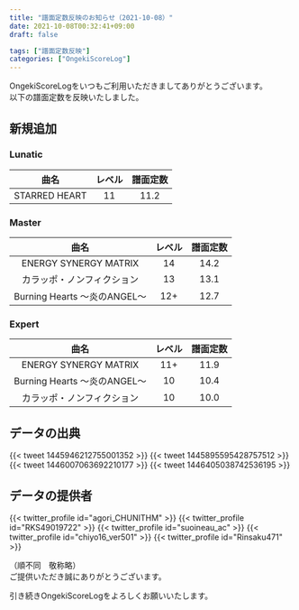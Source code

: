 ```yaml
---
title: "譜面定数反映のお知らせ（2021-10-08）"
date: 2021-10-08T00:32:41+09:00
draft: false

tags: ["譜面定数反映"]
categories: ["OngekiScoreLog"]
---
```


OngekiScoreLogをいつもご利用いただきましてありがとうございます。  
以下の譜面定数を反映いたしました。

<!--more-->

## 新規追加

### Lunatic

| 曲名 | レベル | 譜面定数 |
|:-:|:-:|:-:|
| STARRED HEART | 11 | 11.2 |

### Master

| 曲名 | レベル | 譜面定数 |
|:-:|:-:|:-:|
| ENERGY SYNERGY MATRIX | 14 | 14.2 |
| カラッポ・ノンフィクション | 13 | 13.1 |
| Burning Hearts ～炎のANGEL～ | 12+ | 12.7 |

### Expert

| 曲名 | レベル | 譜面定数 |
|:-:|:-:|:-:|
| ENERGY SYNERGY MATRIX | 11+ | 11.9 |
| Burning Hearts ～炎のANGEL～ | 10 | 10.4 |
| カラッポ・ノンフィクション | 10 | 10.0 |

## データの出典

{{< tweet 1445946212755001352 >}}
{{< tweet 1445895595428757512 >}}
{{< tweet 1446007063692210177 >}}
{{< tweet 1446405038742536195 >}}

## データの提供者

{{< twitter_profile id="agori_CHUNITHM" >}}
{{< twitter_profile id="RKS49019722" >}}
{{< twitter_profile id="suoineau_ac" >}}
{{< twitter_profile id="chiyo16_ver501" >}}
{{< twitter_profile id="Rinsaku471" >}}

（順不同　敬称略）  
ご提供いただき誠にありがとうございます。

引き続きOngekiScoreLogをよろしくお願いいたします。
